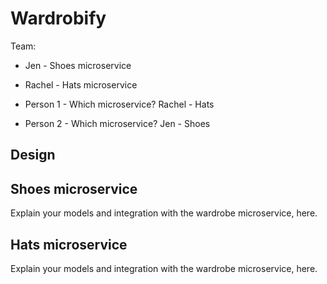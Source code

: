 # Wardrobify

Team:

* Jen - Shoes microservice
* Rachel - Hats microservice


* Person 1 - Which microservice?
Rachel - Hats
* Person 2 - Which microservice?
Jen - Shoes

## Design

## Shoes microservice

Explain your models and integration with the wardrobe
microservice, here.

## Hats microservice

Explain your models and integration with the wardrobe
microservice, here.
